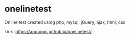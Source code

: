 # onelinetest
Online test created using php, mysql, jQuery, ajax, html, css


Link :https://anoopps.github.io/onelinetest/
